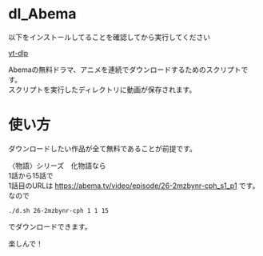 # dl_Abema

以下をインストールしてることを確認してから実行してください 

[yt-dlp](https://github.com/yt-dlp/yt-dlp)

Abemaの無料ドラマ、アニメを連続でダウンロードするためのスクリプトです。  
スクリプトを実行したディレクトリに動画が保存されます。


# 使い方
ダウンロードしたい作品が全て無料であることが前提です。

〈物語〉シリーズ　化物語なら  
1話から15話で  
1話目のURLは https://abema.tv/video/episode/26-2mzbynr-cph_s1_p1 です。  
なので  

```
./d.sh 26-2mzbynr-cph 1 1 15
```
でダウンロードできます。  

楽しんで！

